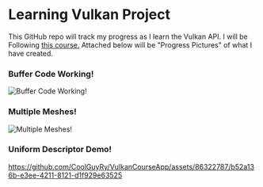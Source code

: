 # Learning Vulkan Project

This GitHub repo will track my progress as I learn the Vulkan API. I will be Following [this course.](https://www.udemy.com/course/learn-the-vulkan-api-with-cpp/) Attached below will be "Progress Pictures" of what I have created.

### Buffer Code Working! 
![Buffer Code Working!](https://github.com/CoolGuyRy/VulkanCourseApp/assets/86322787/30280352-bcf5-4160-89da-7080337a5871)

### Multiple Meshes!
![Multiple Meshes!](https://github.com/CoolGuyRy/VulkanCourseApp/assets/86322787/f11ac302-9942-44e3-bc6a-b166bdea9897)

### Uniform Descriptor Demo!
https://github.com/CoolGuyRy/VulkanCourseApp/assets/86322787/b52a136b-e3ee-4211-8121-d1f929e63525
